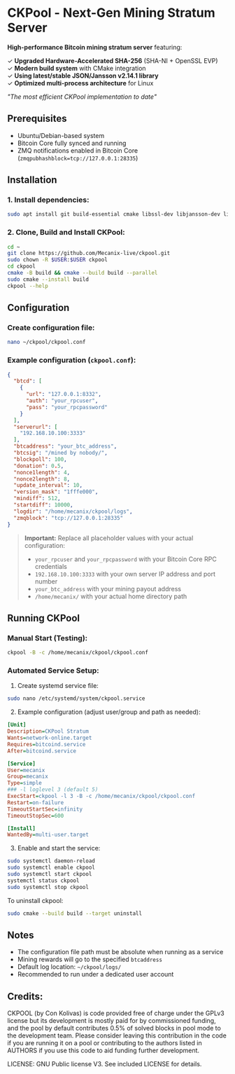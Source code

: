 # CKPool - Next-Gen Mining Stratum Server
**High-performance Bitcoin mining stratum server** featuring:

✓ **Upgraded Hardware-Accelerated SHA-256** (SHA-NI + OpenSSL EVP)  
✓ **Modern build system** with CMake integration  
✓ **Using latest/stable JSON/Jansson v2.14.1 library**  
✓ **Optimized multi-process architecture** for Linux

*"The most efficient CKPool implementation to date"*

## Prerequisites

- Ubuntu/Debian-based system
- Bitcoin Core fully synced and running
- ZMQ notifications enabled in Bitcoin Core (`zmqpubhashblock=tcp://127.0.0.1:28335`)

## Installation

### 1. Install dependencies:
```bash
sudo apt install git build-essential cmake libssl-dev libjansson-dev libzmq3-dev
```

### 2. Clone, Build and Install CKPool:
```bash
cd ~
git clone https://github.com/Mecanix-live/ckpool.git
sudo chown -R $USER:$USER ckpool
cd ckpool
cmake -B build && cmake --build build --parallel
sudo cmake --install build
ckpool --help
```

## Configuration

### Create configuration file:
```bash
nano ~/ckpool/ckpool.conf
```

### Example configuration (`ckpool.conf`):
```json
{
  "btcd": [
    {
      "url": "127.0.0.1:8332",
      "auth": "your_rpcuser",
      "pass": "your_rpcpassword"
    }
  ],
  "serverurl": [
    "192.168.10.100:3333"
  ],
  "btcaddress": "your_btc_address",
  "btcsig": "/mined by nobody/",
  "blockpoll": 100,
  "donation": 0.5,
  "nonce1length": 4,
  "nonce2length": 8,
  "update_interval": 10,
  "version_mask": "1fffe000",
  "mindiff": 512,
  "startdiff": 10000,
  "logdir": "/home/mecanix/ckpool/logs",
  "zmqblock": "tcp://127.0.0.1:28335"
}
```

> **Important:** Replace all placeholder values with your actual configuration:
> - `your_rpcuser` and `your_rpcpassword` with your Bitcoin Core RPC credentials
> - `192.168.10.100:3333` with your own server IP address and port number
> - `your_btc_address` with your mining payout address
> - `/home/mecanix/` with your actual home directory path

## Running CKPool

### Manual Start (Testing):
```bash
ckpool -B -c /home/mecanix/ckpool/ckpool.conf
```

### Automated Service Setup:

1. Create systemd service file:
```bash
sudo nano /etc/systemd/system/ckpool.service
```

2. Example configuration (adjust user/group and path as needed):
```ini
[Unit]
Description=CKPool Stratum
Wants=network-online.target
Requires=bitcoind.service
After=bitcoind.service

[Service]
User=mecanix
Group=mecanix
Type=simple
### -l loglevel 3 (default 5)
ExecStart=ckpool -l 3 -B -c /home/mecanix/ckpool/ckpool.conf
Restart=on-failure
TimeoutStartSec=infinity
TimeoutStopSec=600

[Install]
WantedBy=multi-user.target
```

3. Enable and start the service:
```bash
sudo systemctl daemon-reload
sudo systemctl enable ckpool
sudo systemctl start ckpool
systemctl status ckpool
sudo systemctl stop ckpool
```

To uninstall ckpool:
```bash
sudo cmake --build build --target uninstall
```

## Notes

- The configuration file path must be absolute when running as a service
- Mining rewards will go to the specified `btcaddress`
- Default log location: `~/ckpool/logs/`
- Recommended to run under a dedicated user account

## Credits:
CKPOOL (by Con Kolivas) is code provided free of charge under the GPLv3 license but its development
is mostly paid for by commissioned funding, and the pool by default contributes
0.5% of solved blocks in pool mode to the development team. Please consider leaving
this contribution in the code if you are running it on a pool or contributing to the
authors listed in AUTHORS if you use this code to aid funding further development.

LICENSE: GNU Public license V3. See included LICENSE for details.
